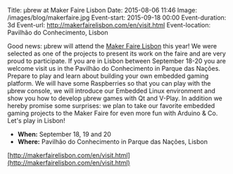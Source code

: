 Title: μbrew at Maker Faire Lisbon
Date: 2015-08-06 11:46
Image: /images/blog/makerfaire.jpg
Event-start: 2015-09-18 00:00
Event-duration: 3d
Event-url: http://makerfairelisbon.com/en/visit.html
Event-location: Pavilhão do Conhecimento, Lisbon

Good news: μbrew will attend the [Maker Faire Lisbon](http://makerfairelisbon.com)
this year! We were selected as one of the projects to present its work on the
faire and are very proud to participate. If you are in Lisbon between September
18-20 you are welcome visit us in the Pavilhão do Conhecimento in Parque das
Nações. Prepare to play and learn about building your own embedded gaming
platform. We will have some Raspberries so that you can play with the μbrew
console, we will introduce our Embedded Linux environment and show you how to
develop μbrew games with Qt and V-Play. In addition we hereby promise some
surprises: we plan to take our favorite embedded gaming projects to the Maker
Faire for even more fun with Arduino & Co. Let's play in Lisbon!

* **When:** September 18, 19 and 20
* **Where:** Pavilhão do Conhecimento in Parque das Nações, Lisbon

[http://makerfairelisbon.com/en/visit.html](http://makerfairelisbon.com/en/visit.html)